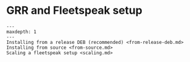 # GRR and Fleetspeak setup

```{toctree}
---
maxdepth: 1
---
Installing from a release DEB (recommended) <from-release-deb.md>
Installing from source <from-source.md>
Scaling a fleetspeak setup <scaling.md>
```
